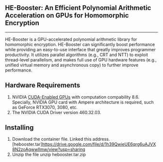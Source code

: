 ## HE-Booster: An Efficient Polynomial Arithmetic Acceleration on GPUs for Homomorphic Encryption
---
HE-Booster is a GPU-accelerated polynomial arithmetic library for homomorphic encryption. HE-Booster can significantly boost performance while providing an easy-to-use interface that greatly improves programmer productivity. It utilizes parallel algorithms (e.g., CRT and NTT) to exploit thread-level parallelism, and makes full use of GPU hardware features (e.g., unified virtual memory and asynchronous copy) to further improve performance. 

## Hardware Requirements
1. NVIDIA [CUDA-Enabled GPUs](https://developer.nvidia.com/cuda-gpus) with computation compability 8.6. Specially, NVIDIA GPU card with Ampere architecture is required, such as GeForce RTX3070, 3080, etc.
2. The NVIDIA CUDA Driver version 460.32.03.

## Installing
1. Download the container file. 
  Linked this address. [hebooster.tar]<https://drive.google.com/file/d/1h39QwieUE6qrg6uAJVX8N2zoAgwwllmw/view?usp=sharing>
3. Unzip the file
  unzip hebooster.tar.zip

